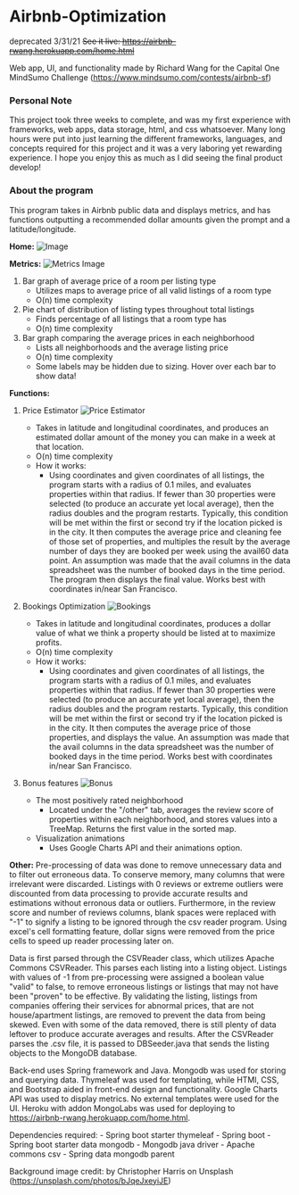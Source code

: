 # Airbnb-Optimization

deprecated 3/31/21 ~~See it live: https://airbnb-rwang.herokuapp.com/home.html~~

Web app, UI, and functionality made by Richard Wang for the Capital One MindSumo Challenge (https://www.mindsumo.com/contests/airbnb-sf)

<h3> Personal Note </h3>
This project took three weeks to complete, and was my first experience with frameworks, web apps, data storage, html, and css whatsoever. Many long hours were put into just learning the different frameworks, languages, and concepts required for this project and it was a very laboring yet rewarding experience. I hope you enjoy this as much as I did seeing the final product develop! 

<h3> About the program </h3>
This program takes in Airbnb public data and displays metrics, and has functions outputting a recommended dollar amounts given the prompt and a latitude/longitude.

<b>Home:</b>
![Image](https://i.imgur.com/E0xwYR8.jpg)

<b>Metrics:</b>
![Metrics Image](https://i.imgur.com/emsL29O.jpg)

1. Bar graph of average price of a room per listing type
	- Utilizes maps to average price of all valid listings of a room type
	- O(n) time complexity
2. Pie chart of distribution of listing types throughout total listings
	- Finds percentage of all listings that a room type has
	- O(n) time complexity
3. Bar graph comparing the average prices in each neighborhood
	- Lists all neighborhoods and the average listing price
	- O(n) time complexity
	- Some labels may be hidden due to sizing. Hover over each bar to show data!

<b>Functions:</b>
1. Price Estimator
![Price Estimator](https://i.imgur.com/tOs3HT9.jpg)
	- Takes in latitude and longitudinal coordinates, and produces an estimated dollar amount of the money you can make in a week at that location.
	- O(n) time complexity
	- How it works:
		- Using coordinates and given coordinates of all listings, the program starts with a radius of 0.1 miles, and evaluates properties within that radius. If fewer than 30 properties were selected (to produce an accurate yet local average), then the radius doubles and the program restarts. Typically, this condition will be met within the first or second try if the location picked is in the city. It then computes the average price and cleaning fee of those set of properties, and multiples the result by the average number of days they are booked per week using the avail60 data point. An assumption was made that the avail columns in the data spreadsheet was the number of booked days in the time period. The program then displays the final value. Works best with coordinates in/near San Francisco.

2. Bookings Optimization
![Bookings](https://i.imgur.com/EP6riQK.jpg)
	- Takes in latitude and longitudinal coordinates, produces a dollar value of what we think a property should be listed at to maximize profits. 
	- O(n) time complexity
	- How it works:
		- Using coordinates and given coordinates of all listings, the program starts with a radius of 0.1 miles, and evaluates properties within that radius. If fewer than 30 properties were selected (to produce an accurate yet local average), then the radius doubles and the program restarts. Typically, this condition will be met within the first or second try if the location picked is in the city. It then computes the average price of those properties, and displays the value. An assumption was made that the avail columns in the data spreadsheet was the number of booked days in the time period. Works best with coordinates in/near San Francisco.

3. Bonus features
![Bonus](https://i.imgur.com/fbDSs6v.jpg)
	- The most positively rated neighborhood
		- Located under the "/other" tab, averages the review score of properties within each neighborhood, and stores values into a TreeMap. Returns the first value in the sorted map.
	- Visualization animations
		- Uses Google Charts API and their animations option.

<b>Other:</b>
Pre-processing of data was done to remove unnecessary data and to filter out erroneous data. To conserve memory, many columns that were irrelevant were discarded. Listings with 0 reviews or extreme outliers were discounted from data processing to provide accurate results and estimations without erronous data or outliers. Furthermore, in the review score and number of reviews columns, blank spaces were replaced with "-1" to signify a listing to be ignored through the csv reader program. Using excel's cell formatting feature, dollar signs were removed from the price cells to speed up reader processing later on.

Data is first parsed through the CSVReader class, which utilizes Apache Commons CSVReader. This parses each listing into a listing object. Listings with values of -1 from pre-processing were assigned a boolean value "valid" to false, to remove erroneous listings or listings that may not have been "proven" to be effective. By validating the listing, listings from companies offering their services for abnormal prices, that are not house/apartment listings, are removed to prevent the data from being skewed. Even with some of the data removed, there is still plenty of data leftover to produce accurate averages and results. After the CSVReader parses the .csv file, it is passed to DBSeeder.java that sends the listing objects to the MongoDB database.

Back-end uses Spring framework and Java. Mongodb was used for storing and querying data. Thymeleaf was used for templating, while HTMl, CSS, and Bootstrap aided in front-end design and functionality. Google Charts API was used to display metrics. No external templates were used for the UI. Heroku with addon MongoLabs was used for deploying to https://airbnb-rwang.herokuapp.com/home.html.

Dependencies required:
	- Spring boot starter thymeleaf
	- Spring boot
	- Spring boot starter data mongodb
	- Mongodb java driver
	- Apache commons csv
	- Spring data mongodb parent

Background image credit: by Christopher Harris on Unsplash (https://unsplash.com/photos/bJqeJxeyiJE)


